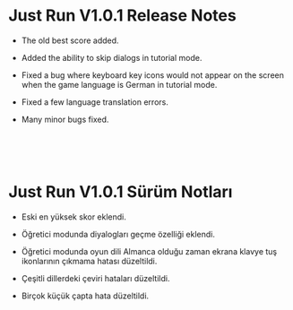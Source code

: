 # Just Run V1.0.1 Release Notes

+ The old best score added.

+ Added the ability to skip dialogs in tutorial mode.

+ Fixed a bug where keyboard key icons would not appear on the screen when the game language is German in tutorial mode.

+ Fixed a few language translation errors.

+ Many minor bugs fixed.


</br></br></br>


# Just Run V1.0.1 Sürüm Notları

+ Eski en yüksek skor eklendi.

+ Öğretici modunda diyalogları geçme özelliği eklendi.

+ Öğretici modunda oyun dili Almanca olduğu zaman ekrana klavye tuş ikonlarının çıkmama hatası düzeltildi.

+ Çeşitli dillerdeki çeviri hataları düzeltildi.

+ Birçok küçük çapta hata düzeltildi.